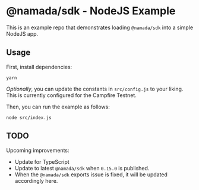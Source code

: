 # @namada/sdk - NodeJS Example

This is an example repo that demonstrates loading `@namada/sdk` into a simple NodeJS app.

## Usage

First, install dependencies:

```
yarn
```

_Optionally_, you can update the constants in `src/config.js` to your liking. This is currently configured for the Campfire Testnet.

Then, you can run the example as follows:

```
node src/index.js
```

## TODO

Upcoming improvements:

- Update for TypeScript
- Update to latest `@namada/sdk` when `0.15.0` is published.
- When the `@namada/sdk` exports issue is fixed, it will be updated accordingly here.

